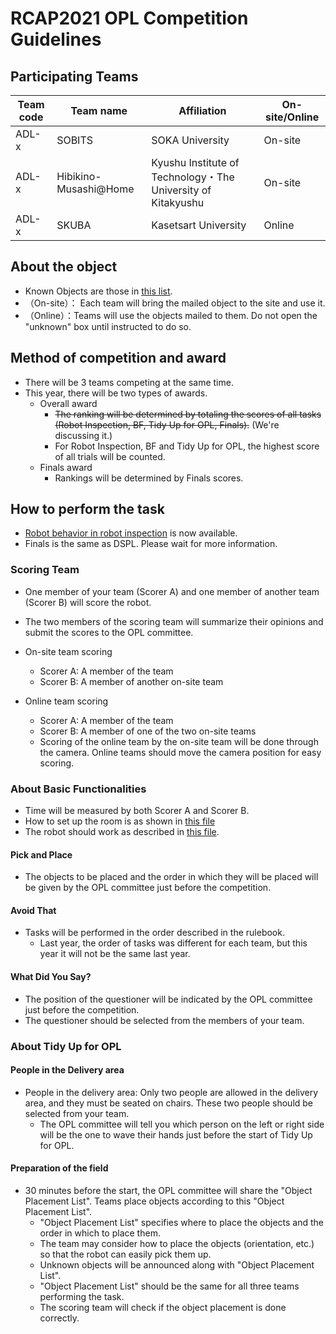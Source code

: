 # RCAP2021 OPL Competition Guidelines

## Participating Teams

| Team code | Team name  | Affiliation  | On-site/Online |
| --------- | ---------- | ------------ | ------ |
| ADL-x | SOBITS | SOKA University | On-site |
| ADL-x | Hibikino-Musashi@Home | Kyushu Institute of Technology・The University of Kitakyushu | On-site |
| ADL-x | SKUBA       | Kasetsart University | Online |

## About the object
- Known Objects are those in [this list](opl_known_object_list.pdf).
- （On-site）： Each team will bring the mailed object to the site and use it.
- （Online）：Teams will use the objects mailed to them. Do not open the "unknown" box until instructed to do so.

## Method of competition and award 

- There will be 3 teams competing at the same time.
- This year, there will be two types of awards.
  - Overall award
    - ~~The ranking will be determined by totaling the scores of all tasks (Robot Inspection, BF, Tidy Up for OPL, Finals).~~ (We're discussing it.)
    - For Robot Inspection, BF and Tidy Up for OPL, the highest score of all trials will be counted.
  - Finals award
    - Rankings will be determined by Finals scores.

## How to perform the task

- [Robot behavior in robot inspection](Arena_y1.pdf) is now available.
- Finals is the same as DSPL. Please wait for more information.

### Scoring Team
- One member of your team (Scorer A) and one member of another team (Scorer B) will score the robot.
- The two members of the scoring team will summarize their opinions and submit the scores to the OPL committee.
- On-site team scoring
  - Scorer A:  A member of the team
  - Scorer B:  A member of another on-site team

- Online team scoring
  - Scorer A:  A member of the team
  - Scorer B:  A member of one of the two on-site teams
  - Scoring of the online team by the on-site team will be done through the camera.  Online teams should move the camera position for easy scoring.


### About Basic Functionalities
- Time will be measured by both Scorer A and Scorer B.
- How to set up the room is as shown in [this file](./BFArena_y1.pdf)
- The robot should work as described in [this file](Arena_y1.pdf).

#### Pick and Place
- The objects to be placed and the order in which they will be placed will be given by the OPL committee just before the competition.

#### Avoid That
- Tasks will be performed in the order described in the rulebook.
  - Last year, the order of tasks was different for each team, but this year it will not be the same last year.

#### What Did You Say?
- The position of the questioner will be indicated by the OPL committee just before the competition.
- The questioner should be selected from the members of your team.

### About Tidy Up for OPL

#### People in the Delivery area
- People in the delivery area: Only two people are allowed in the delivery area, and they must be seated on chairs. These two people should be selected from your team.
  - The OPL committee will tell you which person on the left or right side will be the one to wave their hands just before the start of Tidy Up for OPL.

#### Preparation of the field

- 30 minutes before the start, the OPL committee will share the "Object Placement List". Teams place objects according to this "Object Placement List".
  - "Object Placement List" specifies where to place the objects and the order in which to place them.
  - The team may consider how to place the objects (orientation, etc.) so that the robot can easily pick them up.
  - Unknown objects will be announced along with "Object Placement List".
  - "Object Placement List" should be the same for all three teams performing the task.
  - The scoring team will check if the object placement is done correctly.

